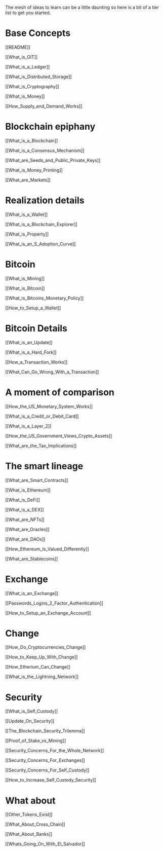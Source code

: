 The mesh of ideas to learn can be a little daunting so here is a bit of a tier list to get you started.

# Base Concepts
[[README]]


[[What_is_GIT]]


[[What_is_a_Ledger]]


[[What_is_Distributed_Storage]]


[[What_is_Cryptography]]


[[What_is_Money]]


[[How_Supply_and_Demand_Works]]


# Blockchain epiphany
[[What_is_a_Blockchain]]


[[What_is_a_Consensus_Mechanism]]


[[What_are_Seeds_and_Public_Private_Keys]]


[[What_is_Money_Printing]]


[[What_are_Markets]]



# Realization details
[[What_is_a_Wallet]]


[[What_is_a_Blockchain_Explorer]]


[[What_is_Property]]


[[What_is_an_S_Adoption_Curve]]



# Bitcoin
[[What_is_Mining]]


[[What_is_Bitcoin]]


[[What_is_Bitcoins_Monetary_Policy]]


[[How_to_Setup_a_Wallet]]



# Bitcoin Details
[[What_is_an_Update]]


[[What_is_a_Hard_Fork]]


[[How_a_Transaction_Works]]


[[What_Can_Go_Wrong_With_a_Transaction]]



# A moment of comparison
[[How_the_US_Monetary_System_Works]]


[[What_is_a_Credit_or_Debit_Card]]


[[What_is_a_Layer_2]]


[[How_the_US_Government_Views_Crypto_Assets]]


[[What_are_the_Tax_Implications]]



# The smart lineage
[[What_are_Smart_Contracts]]


[[What_is_Ethereum]]


[[What_is_DeFi]]


[[What_is_a_DEX]]


[[What_are_NFTs]]


[[What_are_Oracles]]


[[What_are_DAOs]]


[[How_Ethereum_Is_Valued_Differently]]


[[What_are_Stablecoins]]



# Exchange
[[What_is_an_Exchange]]


[[Passwords_Logins_2_Factor_Authentication]]


[[How_to_Setup_an_Exchange_Account]]



# Change
[[How_Do_Cryptocurrencies_Change]]


[[How_to_Keep_Up_With_Change]]


[[How_Etherium_Can_Change]]


[[What_is_the_Lightning_Network]]



# Security
[[What_is_Self_Custody]]


[[Update_On_Security]]


[[The_Blockchain_Security_Trilemma]]


[[Proof_of_Stake_vs_Mining]]


[[Security_Concerns_For_the_Whole_Network]]


[[Security_Concerns_For_Exchanges]]


[[Security_Concerns_For_Self_Custody]]


[[How_to_Increase_Self_Custody_Security]]



# What about
[[Other_Tokens_Exist]]


[[What_About_Cross_Chain]]


[[What_About_Banks]]


[[Whats_Going_On_With_El_Salvador]]


